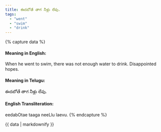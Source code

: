 ```yaml
---
title: ఈదబోతే తాగ నీళ్లు లేవు.
tags:
  - "went"
  - "swim"
  - "drink"
---
```


{% capture data %}
#### Meaning in English:
When he went to swim, there was not enough water to drink.
Disappointed hopes.

#### Meaning in Telugu:
ఈదబోతే తాగ నీళ్లు లేవు.

#### English Transliteration:
eedabOtae taaga neeLlu laevu.
{% endcapture %}

<div class="notice">{{ data | markdownify }}</div>

